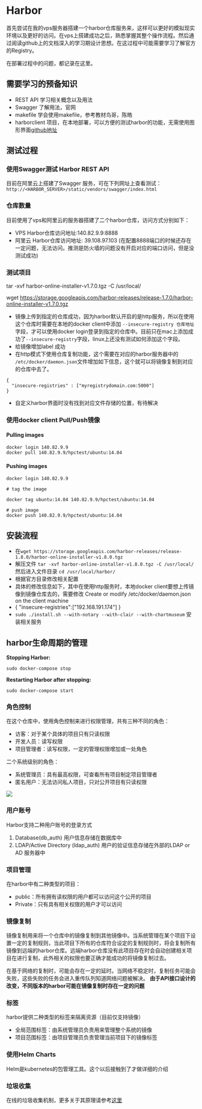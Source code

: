 # Harbor

首先尝试在我的vps服务器搭建一个harbor仓库服务来，这样可以更好的模拟现实环境以及更好的访问。在vps上搭建成功之后，熟悉掌握其整个操作流程。然后通过阅读github上的文档深入的学习期设计思想。在这过程中可能需要学习了解官方的Registry。

在部署过程中的问题，都记录在这里。


## 需要学习的预备知识

- REST API  学习相关概念以及用法
- Swagger   了解用法，官网
- makefile   学会使用makefile，参考教材鸟哥，陈皓
- harborclient 项目，在本地部署，可以方便的测试harbor的功能，无需使用图形界面[github地址](https://github.com/int32bit/python-harborclient/blob/master/README.zh.md)

## 测试过程


### 使用Swagger测试 Harbor REST API

目前在阿里云上搭建了Swagger 服务，可在下列网址上查看测试：`  http://<HARBOR_SERVER>/static/vendors/swagger/index.html`

### 仓库数量

目前使用了vps和阿里云的服务器搭建了二个harbor仓库，访问方式分别如下：

- VPS Harbor仓库访问地址:140.82.9.9:8888
- 阿里云 Harbor仓库访问地址: 39.108.97.103 (在配置8888端口的时候还存在一定问题，无法访问。推测是防火墙的问题没有开启对应的端口访问，但是没测试成功)

### 测试项目
tar -xvf harbor-online-installer-v1.7.0.tgz -C /usr/local/

wget https://storage.googleapis.com/harbor-releases/release-1.7.0/harbor-online-installer-v1.7.0.tgz


- 镜像上传到指定的仓库成功，因为harbor默认开启的是http服务，所以在使用这个仓库时需要在本地的docker client中添加
`--insecure-registry 仓库地址`字段，才可以使用docker login登录到指定的仓库中。目前只在mac上添加成功了`--insecure-registry`字段，linux上还没有测试如何添加这个字段。
- 给镜像增加label 成功
- 在http模式下使用仓库复制功能，这个需要在对应的harbor服务器中的 `/etc/docker/daemon.json`文件增加如下信息，这个就可以将镜像复制到对应的仓库中去了。

```
{
  "insecure-registries" : ["myregistrydomain.com:5000"]
}
```

- 自定义harbor界面时没有找到对应文件存储的位置，有待解决

### 使用docker client Pull/Push镜像

#### Pulling images

```
docker login 140.82.9.9
docker pull 140.82.9.9/hpctest/ubuntu:14.04
```

#### Pushing images

```
docker login 140.82.9.9

# tag the image 

docker tag ubuntu:14.04 140.82.9.9/hpctest/ubuntu:14.04  

# push image
docker push 140.82.9.9/hpctest/ubuntu:14.04  
```




## 安装流程


- 在`wget https://storage.googleapis.com/harbor-releases/release-1.8.0/harbor-online-installer-v1.8.0.tgz`
- 解压文件 `tar -xvf harbor-online-installer-v1.8.0.tgz -C /usr/local/ ` 然后进入文件目录 `cd /usr/local/harbor/`
- 根据官方目录修改相关配置
- 具体的修改信息如下，其中在使用http服务时，本地docker client要想上传镜像到镜像仓库去的，需要修改     Create or modify /etc/docker/daemon.json on the client machine
- { "insecure-registries":["192.168.191.174"] }
- `sudo ./install.sh --with-notary --with-clair --with-chartmuseum` 安装相关服务




## harbor生命周期的管理

**Stopping Harbor:**

```
sudo docker-compose stop
```

**Restarting Harbor after stopping:**

```
sudo docker-compose start
```



### 角色控制

在这个仓库中，使用角色控制来进行权限管理，共有三种不同的角色：

- 访客：对于某个具体的项目只有只读权限
- 开发人员：读写权限
- 项目管理者：读写权限，一定的管理权限增加或一处角色

二个系统级别的角色：

- 系统管理员：具有最高权限，可查看所有项目制定项目管理者
- 匿名用户：无法访问私人项目，只对公开项目有只读权限

![](https://github.com/goharbor/harbor/raw/master/docs/img/rbac.png)

### 用户账号

Harbor支持二种用户账号的登录方式

1. Database(db_auth)  用户信息存储在数据库中
2. LDAP/Active Directory (ldap_auth)  用户的验证信息存储在外部的LDAP or AD 服务器中


### 项目管理

在harbor中有二种类型的项目：

- public：所有拥有读权限的用户都可以访问这个公开的项目
- Private：只有具有相关权限的用户才可以访问

### 镜像复制

镜像复制用来将一个仓库中的镜像复制到其他镜像中。当系统管理在某个项目下设置一定的复制规则，当此项目下所有的仓库符合设定的复制规则时，将会复制所有镜像到远端的harbor仓库。远端harbor仓库没有此项目存在时会自动创建相关项目在进行复制，此外相关的权限也要正确才能成功的将镜像复制过去。

在基于网络的复制时，可能会存在一定的延时。当网络不稳定时，复制任务可能会失败，这些失败的任务会进入重传队列知道网络问题被解决。  **由于API接口设计的改变，不同版本的harbor可能在镜像复制时存在一定的问题**


###  标签

harbor提供二种类型的标签来隔离资源（目前仅支持镜像）

- 全局范围标签：由系统管理员负责用来管理整个系统的镜像
- 项目范围标签：由项目管理员负责管理当前项目下的镜像标签



### 使用Helm Charts

Helm是kubernetes的包管理工具。这个以后接触到了才做详细的介绍

### 垃圾收集

在线的垃圾收集机制，更多关于其原理请参考[这里](https://github.com/docker/docker.github.io/blob/master/registry/garbage-collection.md)

